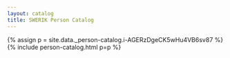 ```yaml
---
layout: catalog
title: SWERIK Person Catalog
---
```

{% assign p = site.data._person-catalog.i-AGERzDgeCK5wHu4VB6sv87 %}
{% include person-catalog.html p=p %}


